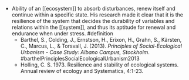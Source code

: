 - Ability of an [[ecosystem]] to absorb disturbances, renew itself and continue within a specific state. His research made it clear that it is the resilience of the system that decides the durability of variables and relations within the [[system]], and thus its aptitude for renewal and endurance when under stress. #definition
	- Barthel, S., Colding, J., Ernstson, H., Erixon, H., Grahn, S., Kärsten, C., Marcus, L., & Torsvall, J. (2013). _Principles of Social-Ecological Urbanism - Case Study: Albano Campus, Stockholm_. #barthelPrinciplesSocialEcologicalUrbanism2013
	- Holling, C. S. 1973. Resilience and stability of ecological systems. Annual review of
	  ecology and Systematics, 4:1-23.
